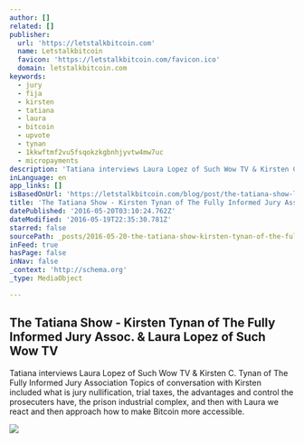 ```yaml
---
author: []
related: []
publisher:
  url: 'https://letstalkbitcoin.com'
  name: Letstalkbitcoin
  favicon: 'https://letstalkbitcoin.com/favicon.ico'
  domain: letstalkbitcoin.com
keywords:
  - jury
  - fija
  - kirsten
  - tatiana
  - laura
  - bitcoin
  - upvote
  - tynan
  - 1kkwftmf2vu5fsqokzkgbnhjyvtw4mw7uc
  - micropayments
description: 'Tatiana interviews Laura Lopez of Such Wow TV & Kirsten C. Tynan of The Fully Informed Jury Association Topics of conversation with Kirsten included what is jury nullification, trial taxes, the advantages and control the prosecuters have, the prison industrial complex, and then with Laura we react and then approach how to make Bitcoin more accessible.'
inLanguage: en
app_links: []
isBasedOnUrl: 'https://letstalkbitcoin.com/blog/post/the-tatiana-show-laura-lopez-of-such-wow-tv-kirsten-tynan-of-the-fully-informed-jury-assoc'
title: 'The Tatiana Show - Kirsten Tynan of The Fully Informed Jury Assoc. & Laura Lopez of Such Wow TV'
datePublished: '2016-05-20T03:10:24.762Z'
dateModified: '2016-05-19T22:35:30.781Z'
starred: false
sourcePath: _posts/2016-05-20-the-tatiana-show-kirsten-tynan-of-the-fully-informed-jury.md
inFeed: true
hasPage: false
inNav: false
_context: 'http://schema.org'
_type: MediaObject

---
```

<article style=""><h1>The Tatiana Show - Kirsten Tynan of The Fully Informed Jury Assoc. &amp; Laura Lopez of Such Wow TV</h1><p>Tatiana interviews Laura Lopez of Such Wow TV &amp; Kirsten C. Tynan of The Fully Informed Jury Association Topics of conversation with Kirsten included what is jury nullification, trial taxes, the advantages and control the prosecuters have, the prison industrial complex, and then with Laura we react and then approach how to make Bitcoin more accessible.</p><img src="https://letstalkbitcoin.com/files/blogs/1798-e460a497432ad3985c1ce601c1d2ce35900e22dfad3f3d6aa9f144b2ba25274f.jpg" /></article>